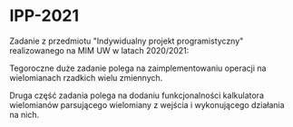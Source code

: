 # IPP-2021

Zadanie z przedmiotu "Indywidualny projekt programistyczny" realizowanego na MIM UW w latach 2020/2021:

Tegoroczne duże zadanie polega na zaimplementowaniu operacji na wielomianach
rzadkich wielu zmiennych.

Druga część zadania polega na dodaniu funkcjonalności kalkulatora wielomianów
parsującego wielomiany z wejścia i wykonującego działania na nich.
